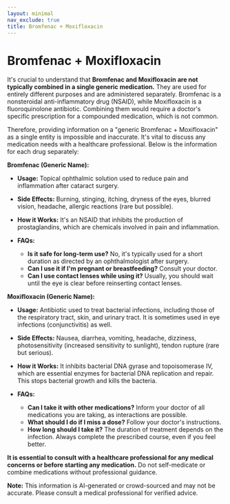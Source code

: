 ```yaml
---
layout: minimal
nav_exclude: true
title: Bromfenac + Moxifloxacin
---
```


# Bromfenac + Moxifloxacin

It's crucial to understand that **Bromfenac and Moxifloxacin are not typically combined in a single generic medication.**  They are used for entirely different purposes and are administered separately.  Bromfenac is a nonsteroidal anti-inflammatory drug (NSAID), while Moxifloxacin is a fluoroquinolone antibiotic. Combining them would require a doctor's specific prescription for a compounded medication, which is not common.


Therefore, providing information on a "generic Bromfenac + Moxifloxacin" as a single entity is impossible and inaccurate.  It's vital to discuss any medication needs with a healthcare professional.  Below is the information for each drug separately:


**Bromfenac (Generic Name):**

* **Usage:**  Topical ophthalmic solution used to reduce pain and inflammation after cataract surgery.

* **Side Effects:** Burning, stinging, itching, dryness of the eyes, blurred vision, headache, allergic reactions (rare but possible).

* **How it Works:**  It's an NSAID that inhibits the production of prostaglandins, which are chemicals involved in pain and inflammation.

* **FAQs:**
    * **Is it safe for long-term use?**  No, it's typically used for a short duration as directed by an ophthalmologist after surgery.
    * **Can I use it if I'm pregnant or breastfeeding?**  Consult your doctor.
    * **Can I use contact lenses while using it?**  Usually, you should wait until the eye is clear before reinserting contact lenses.



**Moxifloxacin (Generic Name):**

* **Usage:**  Antibiotic used to treat bacterial infections, including those of the respiratory tract, skin, and urinary tract.  It is sometimes used in eye infections (conjunctivitis) as well.

* **Side Effects:** Nausea, diarrhea, vomiting, headache, dizziness, photosensitivity (increased sensitivity to sunlight), tendon rupture (rare but serious).

* **How it Works:**  It inhibits bacterial DNA gyrase and topoisomerase IV, which are essential enzymes for bacterial DNA replication and repair. This stops bacterial growth and kills the bacteria.

* **FAQs:**
    * **Can I take it with other medications?**  Inform your doctor of all medications you are taking, as interactions are possible.
    * **What should I do if I miss a dose?**  Follow your doctor's instructions.
    * **How long should I take it?**  The duration of treatment depends on the infection.  Always complete the prescribed course, even if you feel better.


**It is essential to consult with a healthcare professional for any medical concerns or before starting any medication.**  Do not self-medicate or combine medications without professional guidance.


**Note:** This information is AI-generated or crowd-sourced and may not be accurate. Please consult a medical professional for verified advice.